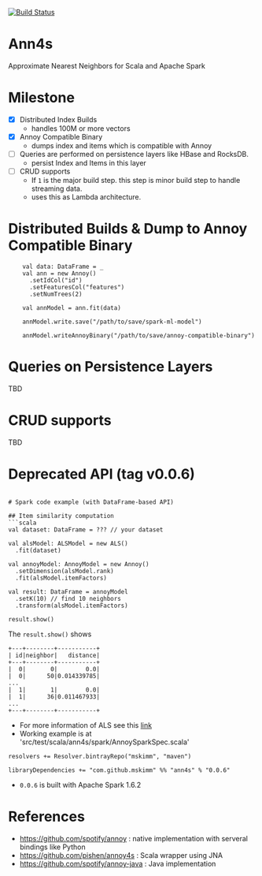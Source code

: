 [![Build Status](https://travis-ci.org/mskimm/ann4s.svg?branch=master)](https://travis-ci.org/mskimm/ann4s)

# Ann4s

Approximate Nearest Neighbors for Scala and Apache Spark

# Milestone

- [x] Distributed Index Builds
    - handles 100M or more vectors
- [x] Annoy Compatible Binary
    - dumps index and items which is compatible with Annoy
- [ ] Queries are performed on persistence layers like HBase and RocksDB.
    - persist Index and Items in this layer
- [ ] CRUD supports
    - If `1` is the major build step. this step is minor build step to handle streaming data.
    - uses this as Lambda architecture.

# Distributed Builds & Dump to Annoy Compatible Binary

```
    val data: DataFrame = _
    val ann = new Annoy()
      .setIdCol("id")
      .setFeaturesCol("features")
      .setNumTrees(2)
      
    val annModel = ann.fit(data)
    
    annModel.write.save("/path/to/save/spark-ml-model")
    
    annModel.writeAnnoyBinary("/path/to/save/annoy-compatible-binary")
```

# Queries on Persistence Layers
TBD

# CRUD supports
TBD

# Deprecated API (tag v0.0.6)
```

# Spark code example (with DataFrame-based API)

## Item similarity computation
```scala
val dataset: DataFrame = ??? // your dataset

val alsModel: ALSModel = new ALS()
  .fit(dataset)

val annoyModel: AnnoyModel = new Annoy()
  .setDimension(alsModel.rank)
  .fit(alsModel.itemFactors)

val result: DataFrame = annoyModel
  .setK(10) // find 10 neighbors
  .transform(alsModel.itemFactors)

result.show()
```      

The `result.show()` shows

```
+---+--------+-----------+
| id|neighbor|   distance|
+---+--------+-----------+
|  0|       0|        0.0|
|  0|      50|0.014339785|
...
|  1|       1|        0.0|
|  1|      36|0.011467933|
...
+---+--------+-----------+
```

 - For more information of ALS see this [link](http://spark.apache.org/docs/2.0.0/ml-collaborative-filtering.html)
 - Working example is at 'src/test/scala/ann4s/spark/AnnoySparkSpec.scala'

```
resolvers += Resolver.bintrayRepo("mskimm", "maven")

libraryDependencies += "com.github.mskimm" %% "ann4s" % "0.0.6"
```
 - `0.0.6` is built with Apache Spark 1.6.2
 

# References
 - https://github.com/spotify/annoy : native implementation with serveral bindings like Python
 - https://github.com/pishen/annoy4s : Scala wrapper using JNA
 - https://github.com/spotify/annoy-java : Java implementation

